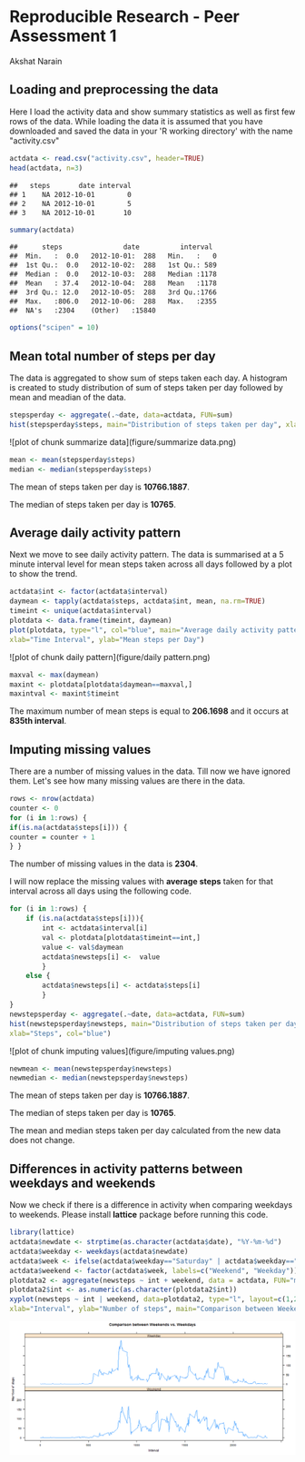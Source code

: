 # Reproducible Research - Peer Assessment 1
Akshat Narain

## Loading and preprocessing the data

Here I load the activity data and show summary statistics as well as first few rows of the data.
While loading the data it is assumed that you have downloaded and saved the data in your 'R working directory' with the name "activity.csv"


```r
actdata <- read.csv("activity.csv", header=TRUE)
head(actdata, n=3)
```

```
##   steps       date interval
## 1    NA 2012-10-01        0
## 2    NA 2012-10-01        5
## 3    NA 2012-10-01       10
```

```r
summary(actdata)
```

```
##      steps               date          interval   
##  Min.   :  0.0   2012-10-01:  288   Min.   :   0  
##  1st Qu.:  0.0   2012-10-02:  288   1st Qu.: 589  
##  Median :  0.0   2012-10-03:  288   Median :1178  
##  Mean   : 37.4   2012-10-04:  288   Mean   :1178  
##  3rd Qu.: 12.0   2012-10-05:  288   3rd Qu.:1766  
##  Max.   :806.0   2012-10-06:  288   Max.   :2355  
##  NA's   :2304    (Other)   :15840
```

```r
options("scipen" = 10)
```

## Mean total number of steps per day

The data is aggregated to show sum of steps taken each day.
A histogram is created to study distribution of sum of steps taken per day followed by mean and meadian of the data.


```r
stepsperday <- aggregate(.~date, data=actdata, FUN=sum)
hist(stepsperday$steps, main="Distribution of steps taken per day", xlab="Steps", col="blue")
```

![plot of chunk summarize data](figure/summarize data.png) 

```r
mean <- mean(stepsperday$steps)
median <- median(stepsperday$steps)
```

The mean of steps taken per day is **10766.1887**.

The median of steps taken per day is **10765**.

## Average daily activity pattern

Next we move to see daily activity pattern. The data is summarised at a 5 minute interval level for mean steps taken across all days followed by a plot to show the trend.


```r
actdata$int <- factor(actdata$interval)
daymean <- tapply(actdata$steps, actdata$int, mean, na.rm=TRUE)
timeint <- unique(actdata$interval)
plotdata <- data.frame(timeint, daymean)
plot(plotdata, type="l", col="blue", main="Average daily activity pattern", 
xlab="Time Interval", ylab="Mean steps per Day")
```

![plot of chunk daily pattern](figure/daily pattern.png) 

```r
maxval <- max(daymean)
maxint <- plotdata[plotdata$daymean==maxval,]
maxintval <- maxint$timeint
```
The maximum number of mean steps is equal to **206.1698** and it occurs at **835th interval**.


## Imputing missing values

There are a number of missing values in the data. Till now we have ignored them. Let's see how many missing values are there in the data.


```r
rows <- nrow(actdata)
counter <- 0
for (i in 1:rows) {
if(is.na(actdata$steps[i])) {
counter = counter + 1
} }
```

The number of missing values in the data is **2304**.

I will now replace the missing values with **average steps** taken for that interval across all days using the following code.


```r
for (i in 1:rows) {
	if (is.na(actdata$steps[i])){
		int <- actdata$interval[i]
		val <- plotdata[plotdata$timeint==int,]
		value <- val$daymean
		actdata$newsteps[i] <-  value
		}
	else {
		actdata$newsteps[i] <- actdata$steps[i]
		}
}
newstepsperday <- aggregate(.~date, data=actdata, FUN=sum)
hist(newstepsperday$newsteps, main="Distribution of steps taken per day (with imputed data)", 
xlab="Steps", col="blue")
```

![plot of chunk imputing values](figure/imputing values.png) 

```r
newmean <- mean(newstepsperday$newsteps)
newmedian <- median(newstepsperday$newsteps)
```
The mean of steps taken per day is **10766.1887**.

The median of steps taken per day is **10765**.

The mean and median steps taken per day calculated from the new data does not change.

## Differences in activity patterns between weekdays and weekends

Now we check if there is a difference in activity when comparing weekdays to weekends. Please install **lattice** package before running this code.


```r
library(lattice)
actdata$newdate <- strptime(as.character(actdata$date), "%Y-%m-%d")
actdata$weekday <- weekdays(actdata$newdate)
actdata$week <- ifelse(actdata$weekday=="Saturday" | actdata$weekday=="Sunday", 1, 2)
actdata$weekend <- factor(actdata$week, labels=c("Weekend", "Weekday"))
plotdata2 <- aggregate(newsteps ~ int + weekend, data = actdata, FUN="mean")
plotdata2$int <- as.numeric(as.character(plotdata2$int))
xyplot(newsteps ~ int | weekend, data=plotdata2, type="l", layout=c(1,2), 
xlab="Interval", ylab="Number of steps", main="Comparison between Weekends vs. Weekdays")
```

![plot of chunk weekdays](figure/weekdays.png) 
